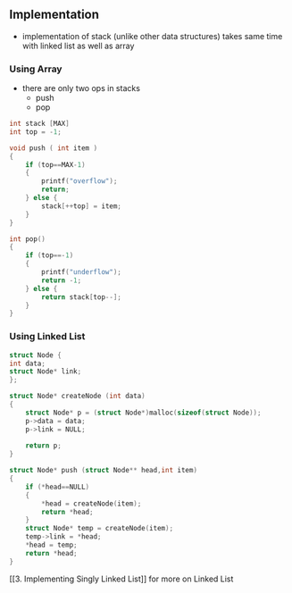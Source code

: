## Implementation

- implementation of stack (unlike other data structures) takes same time with linked list as well as array
### Using Array
- there are only two ops in stacks
	- push
	- pop
```c
int stack [MAX]
int top = -1;

void push ( int item )
{
	if (top==MAX-1)
	{
		printf("overflow");
		return;
	} else {
		stack[++top] = item;
	}
}

int pop()
{
	if (top==-1)
	{
		printf("underflow");
		return -1;
	} else {
		return stack[top--];
	}
}
```

### Using Linked List
```c
struct Node {
int data;
struct Node* link;
};

struct Node* createNode (int data)
{
	struct Node* p = (struct Node*)malloc(sizeof(struct Node));
	p->data = data;
	p->link = NULL;
	
	return p;
}

struct Node* push (struct Node** head,int item)
{
	if (*head==NULL)
	{
		*head = createNode(item);
		return *head;
	}
	struct Node* temp = createNode(item);
	temp->link = *head;
	*head = temp;
	return *head;
}
```

[[3. Implementing Singly Linked List]] for more on Linked List